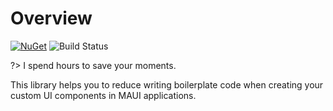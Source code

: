 # Overview

[![NuGet](https://buildstats.info/nuget/BindableProps?includePreReleases=true)](https://www.nuget.org/packages/BindableProps/) ![Build Status](https://github.com/KafkaWannaFly/BindableProps/actions/workflows/publish-to-nuget.yaml/badge.svg)

?> I spend hours to save your moments.

This library helps you to reduce writing boilerplate code when creating your custom UI components in MAUI applications.
